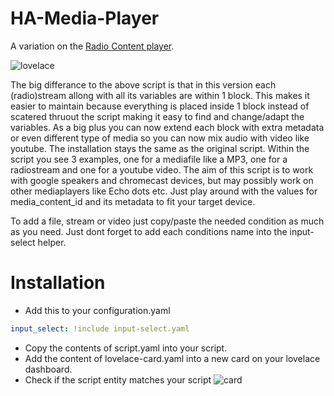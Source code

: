# HA-Media-Player

A variation on the [Radio Content player](https://www.digitaldomo.nl/homeassistant/dashboards/radio-content-player/).

![lovelace](https://www.digitaldomo.nl/wp-content/uploads/2021/08/image-4-768x303.png)

The big differance to the above script is that in this version each (radio)stream allong with all its variables are within 1 block.
This makes it easier to maintain because everything is placed inside 1 block instead of scatered thruout the script making it easy to find and change/adapt the variables. As a big plus you can now extend each block with extra metadata or even different type of media so you can now mix audio with video like youtube.
The installation stays the same as the original script.
Within the script you see 3 examples, one for a mediafile like a MP3, one for a radiostream and one for a youtube video.
The aim of this script is to work with google speakers and chromecast devices, but may possibly work on other mediaplayers like Echo dots etc. Just play around with the values for media_content_id and its metadata to fit your target device.

To add a file, stream or video just copy/paste the needed condition as much as you need. Just dont forget to add each conditions name into the input-select helper.

# Installation

- Add this to your configuration.yaml

```yaml
input_select: !include input-select.yaml
```
- Copy the contents of script.yaml into your script.
- Add the content of lovelace-card.yaml into a new card on your lovelace dashboard.
- Check if the script entity matches your script
![card](https://www.digitaldomo.nl/wp-content/uploads/2021/08/image-2-768x486.png)





